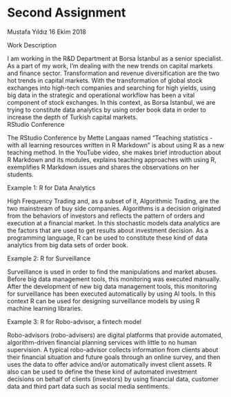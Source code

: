 Second Assignment
================
Mustafa Yıldız
16 Ekim 2018

Work Description

I am working in the R\&D Department at Borsa İstanbul as a senior
specialist. As a part of my work, I’m dealing with the new trends on
capital markets and finance sector. Transformation and revenue
diversification are the two hot trends in capital markets. With the
transformation of global stock exchanges into high-tech companies and
searching for high yields, using big data in the strategic and
operational workflow has been a vital component of stock exchanges. In
this context, as Borsa İstanbul, we are trying to constitute data
analytics by using order book data in order to increase the depth of
Turkish capital markets.  
RStudio Conference

The RStudio Conference by Mette Langaas named “Teaching statistics -
with all learning resources written in R Markdown” is about using R as a
new teaching method. In the YouTube video, she makes brief introduction
about R Markdown and its modules, explains teaching approaches with
using R, exemplifies R Markdown issues and shares the observations on
her students.

Example 1: R for Data Analytics

High Frequency Trading and, as a subset of it, Algorithmic Trading, are
the two mainstream of buy side companies. Algorithms is a decision
originated from the behaviors of investors and reflects the pattern of
orders and execution at a financial market. In this stochastic models
data analytics are the factors that are used to get results about
investment decision. As a programming language, R can be used to
constitute these kind of data analytics from big data sets of order
book.

Example 2: R for Surveillance

Surveillance is used in order to find the manipulations and market
abuses. Before big data management tools, this monitoring was executed
manually. After the development of new big data management tools, this
monitoring for surveillance has been executed automatically by using AI
tools. In this context R can be used for designing surveillance models
by using R machine learning libraries.

Example 3: R for Robo-advisor, a fintech model

Robo-advisors (robo-advisers) are digital platforms that provide
automated, algorithm-driven financial planning services with little to
no human supervision. A typical robo-advisor collects information from
clients about their financial situation and future goals through an
online survey, and then uses the data to offer advice and/or
automatically invest client assets. R also can be used to define the
these kind of automated investment decisions on behalf of clients
(investors) by using financial data, customer data and third part data
such as social media sentiments.
